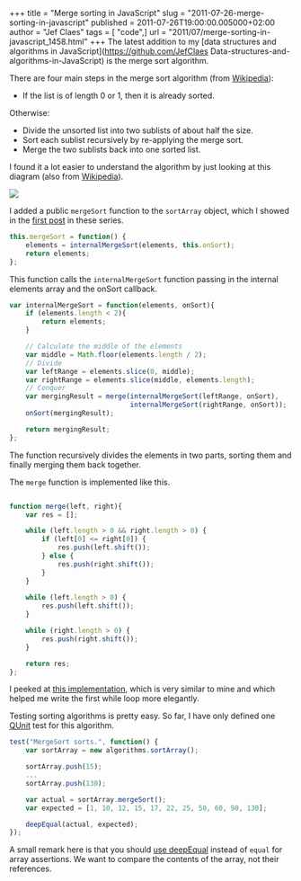 +++
title = "Merge sorting in JavaScript"
slug = "2011-07-26-merge-sorting-in-javascript"
published = 2011-07-26T19:00:00.005000+02:00
author = "Jef Claes"
tags = [ "code",]
url = "2011/07/merge-sorting-in-javascript_1458.html"
+++
The latest addition to my [data structures and algorithms in
JavaScript](https://github.com/JefClaes Data-structures-and-algorithms-in-JavaScript)
is the merge sort algorithm.  
  
There are four main steps in the merge sort algorithm (from
[Wikipedia](http://en.wikipedia.org/wiki/Merge_sort)):
- If the list is of length 0 or 1, then it is already sorted.

Otherwise:
- Divide the unsorted list into two sublists of about half the size.
- Sort each sublist recursively by re-applying the merge sort.
- Merge the two sublists back into one sorted list.

I found it a lot easier to understand the algorithm by just looking at
this diagram (also from [Wikipedia](http://en.wikipedia.org/wiki/Merge_sort)).  
  
[![](/post/images/thumbnails/2011-07-26-merge-sorting-in-javascript-MergeSort.png)](/post/images/2011-07-26-merge-sorting-in-javascript-MergeSort.png)  

I added a public `mergeSort` function to the `sortArray` object, which I
showed in the [first post](https://www.jefclaes.be/2011/07/simple-sorting-in-javascript.html) in these series.  
  
```js
this.mergeSort = function() {                                       
    elements = internalMergeSort(elements, this.onSort);                
    return elements;
};     
```
  
This function calls the `internalMergeSort` function passing in the
internal elements array and the onSort callback.  
  
```js
var internalMergeSort = function(elements, onSort){            
    if (elements.length < 2){                               
        return elements;  
    }                           

    // Calculate the middle of the elements
    var middle = Math.floor(elements.length / 2);           
    // Divide 
    var leftRange = elements.slice(0, middle);
    var rightRange = elements.slice(middle, elements.length);           
    // Conquer                                                           
    var mergingResult = merge(internalMergeSort(leftRange, onSort), 
                              internalMergeSort(rightRange, onSort));                                   
    onSort(mergingResult);           

    return mergingResult;
};
```
  
The function recursively divides the elements in two parts, sorting them
and finally merging them back together.  
  
The `merge` function is implemented like this.  

```js

function merge(left, right){                      
    var res = [];           

    while (left.length > 0 && right.length > 0) {                
        if (left[0] <= right[0]) {
            res.push(left.shift());
        } else {
            res.push(right.shift());
        }                                              
    }           
    
    while (left.length > 0) {                
        res.push(left.shift());
    }            

    while (right.length > 0) {            
        res.push(right.shift());
    }

    return res;
};  
```

I peeked at [this implementation](http://css.dzone.com/news/friday-algorithms-javascript?utm_source=feedburner&utm_medium=feed&utm_campaign=Feed%3A+zones%2Fcss+(CSS+Zone)), 
which is very similar to mine and which helped me write the first while
loop more elegantly.  
  
Testing sorting algorithms is pretty easy. So far, I have only defined
one [QUnit](http://docs.jquery.com/Qunit) test for this algorithm.  

```js
test("MergeSort sorts.", function() {
    var sortArray = new algorithms.sortArray();

    sortArray.push(15);
    ...
    sortArray.push(130); 

    var actual = sortArray.mergeSort();                               
    var expected = [1, 10, 12, 15, 17, 22, 25, 50, 60, 90, 130];

    deepEqual(actual, expected);
});  
```

A small remark here is that you should [use deepEqual](https://github.com/jquery/qunit/issues/27) instead of `equal` for array assertions. We want to compare the contents of the array, not
their references.
